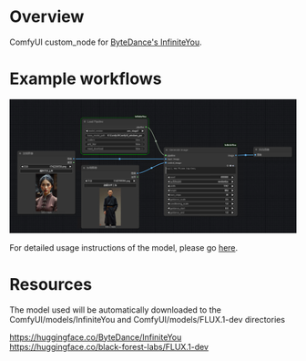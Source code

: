 # Overview
ComfyUI custom_node for <a href="https://github.com/bytedance/InfiniteYou">ByteDance's InfiniteYou</a>.

# Example workflows
![image](assets/workflow.png)

For detailed usage instructions of the model, please go <a href="https://github.com/bytedance/InfiniteYou">here</a>.

# Resources
The model used will be automatically downloaded to the ComfyUI/models/InfiniteYou and ComfyUI/models/FLUX.1-dev directories

https://huggingface.co/ByteDance/InfiniteYou <br>
https://huggingface.co/black-forest-labs/FLUX.1-dev



